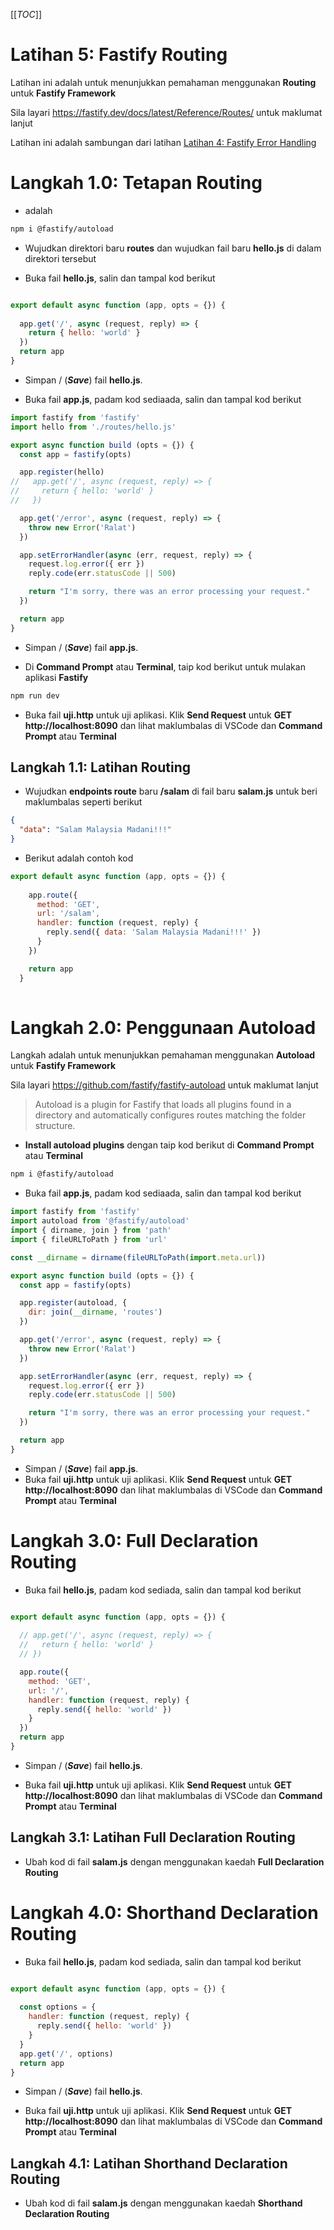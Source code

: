 [[_TOC_]]

# Latihan 5: Fastify Routing
Latihan ini adalah untuk menunjukkan pemahaman menggunakan **Routing** untuk **Fastify Framework**

Sila layari https://fastify.dev/docs/latest/Reference/Routes/ untuk maklumat lanjut 

Latihan ini adalah sambungan dari latihan [Latihan 4: Fastify Error Handling](https://code.cloud-connect.asia/jdn/latihan-aplikasi-moden/-/blob/master/Latihan%204%20-%20Fastify%20Error%20Handling.md)

# Langkah 1.0: Tetapan Routing

* adalah

```bash
npm i @fastify/autoload
```

* Wujudkan direktori baru **routes** dan wujudkan fail baru **hello.js** di dalam direktori tersebut

* Buka fail **hello.js**, salin dan tampal kod berikut

```javascript

export default async function (app, opts = {}) {
 
  app.get('/', async (request, reply) => {
    return { hello: 'world' }
  })
  return app
}
```

* Simpan / (_**Save**_) fail **hello.js**.

* Buka fail **app.js**, padam kod sediaada, salin dan tampal kod berikut

```javascript
import fastify from 'fastify'
import hello from './routes/hello.js'

export async function build (opts = {}) {
  const app = fastify(opts)

  app.register(hello)
//   app.get('/', async (request, reply) => {
//     return { hello: 'world' }
//   })

  app.get('/error', async (request, reply) => {
    throw new Error('Ralat')
  })

  app.setErrorHandler(async (err, request, reply) => {
    request.log.error({ err })
    reply.code(err.statusCode || 500)

    return "I'm sorry, there was an error processing your request."
  })

  return app
}
```

* Simpan / (_**Save**_) fail **app.js**.

* Di **Command Prompt** atau **Terminal**, taip kod berikut untuk mulakan aplikasi **Fastify**

```bash
npm run dev
```

* Buka fail **uji.http** untuk uji aplikasi. Klik **Send Request** untuk **GET http://localhost:8090** dan lihat maklumbalas di VSCode dan **Command Prompt** atau **Terminal**

## Langkah 1.1: Latihan Routing

* Wujudkan **endpoints route** baru **/salam** di fail baru **salam.js**  untuk beri maklumbalas seperti berikut

```json
{
  "data": "Salam Malaysia Madani!!!"
}
```

* Berikut adalah contoh kod

```javascript
export default async function (app, opts = {}) {
 
    app.route({
      method: 'GET',
      url: '/salam',
      handler: function (request, reply) {
        reply.send({ data: 'Salam Malaysia Madani!!!' })
      }
    })

    return app
  }
  
```

# Langkah 2.0: Penggunaan Autoload
Langkah adalah untuk menunjukkan pemahaman menggunakan **Autoload** untuk **Fastify Framework**

Sila layari https://github.com/fastify/fastify-autoload untuk maklumat lanjut

> Autoload is a plugin for Fastify that loads all plugins found in a directory and automatically configures routes matching the folder structure.

* **Install autoload plugins** dengan taip kod berikut di **Command Prompt** atau **Terminal**

```bash
npm i @fastify/autoload
```

* Buka fail **app.js**, padam kod sediaada, salin dan tampal kod berikut

```javascript
import fastify from 'fastify'
import autoload from '@fastify/autoload'
import { dirname, join } from 'path'
import { fileURLToPath } from 'url'

const __dirname = dirname(fileURLToPath(import.meta.url))

export async function build (opts = {}) {
  const app = fastify(opts)

  app.register(autoload, {
    dir: join(__dirname, 'routes')
  })

  app.get('/error', async (request, reply) => {
    throw new Error('Ralat')
  })

  app.setErrorHandler(async (err, request, reply) => {
    request.log.error({ err })
    reply.code(err.statusCode || 500)

    return "I'm sorry, there was an error processing your request."
  })

  return app
}
```
* Simpan / (_**Save**_) fail **app.js**.
* Buka fail **uji.http** untuk uji aplikasi. Klik **Send Request** untuk **GET http://localhost:8090** dan lihat maklumbalas di VSCode dan **Command Prompt** atau **Terminal**

# Langkah 3.0: Full Declaration Routing

* Buka fail **hello.js**, padam kod sediada, salin dan tampal kod berikut

```javascript

export default async function (app, opts = {}) {
 
  // app.get('/', async (request, reply) => {
  //   return { hello: 'world' }
  // })

  app.route({
    method: 'GET',
    url: '/',
    handler: function (request, reply) {
      reply.send({ hello: 'world' })
    }
  })
  return app
}
```

* Simpan / (_**Save**_) fail **hello.js**.

* Buka fail **uji.http** untuk uji aplikasi. Klik **Send Request** untuk **GET http://localhost:8090** dan lihat maklumbalas di VSCode dan **Command Prompt** atau **Terminal**

## Langkah 3.1: Latihan Full Declaration Routing

* Ubah kod di fail **salam.js** dengan menggunakan kaedah **Full Declaration Routing**

# Langkah 4.0: Shorthand Declaration Routing

* Buka fail **hello.js**, padam kod sediada, salin dan tampal kod berikut

```javascript

export default async function (app, opts = {}) {
 
  const options = {
    handler: function (request, reply) {
      reply.send({ hello: 'world' })
    }
  }
  app.get('/', options)
  return app
}
```

* Simpan / (_**Save**_) fail **hello.js**.

* Buka fail **uji.http** untuk uji aplikasi. Klik **Send Request** untuk **GET http://localhost:8090** dan lihat maklumbalas di VSCode dan **Command Prompt** atau **Terminal**

## Langkah 4.1: Latihan Shorthand Declaration Routing

* Ubah kod di fail **salam.js** dengan menggunakan kaedah **Shorthand Declaration Routing**

